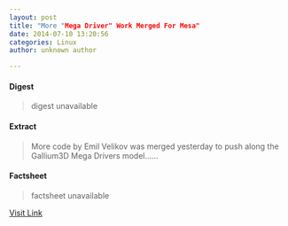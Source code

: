 ```yaml
---
layout: post
title: "More "Mega Driver" Work Merged For Mesa"
date: 2014-07-10 13:20:56
categories: Linux
author: unknown author

---
```



#### Digest
>digest unavailable

#### Extract
>More code by Emil Velikov was merged yesterday to push along the Gallium3D Mega Drivers model......

#### Factsheet
>factsheet unavailable

[Visit Link](http://www.phoronix.com/vr.php?view=MTczOTM)


